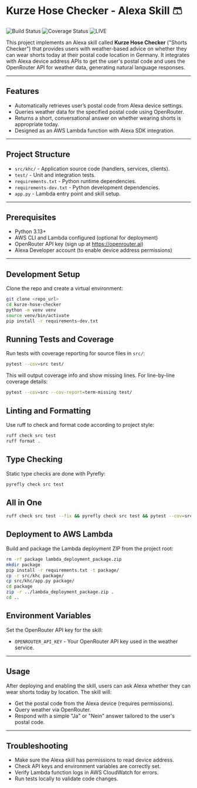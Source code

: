 # Kurze Hose Checker - Alexa Skill 🩳

![Build Status](https://github.com/jakobheine/kurze-hose-checker/actions/workflows/cicd.yml/badge.svg)
![Coverage Status](https://codecov.io/gh/jakobheine/kurze-hose-checker/branch/main/graph/badge.svg?token=b481c683-4dd9-48c5-95c3-13289da7be67)
![LIVE](https://img.shields.io/badge/status-live-brightgreen)

This project implements an Alexa skill called **Kurze Hose Checker** ("Shorts Checker") that provides users with weather-based advice on whether they can wear shorts today at their postal code location in Germany. It integrates with Alexa device address APIs to get the user's postal code and uses the OpenRouter API for weather data, generating natural language responses.

---

## Features

- Automatically retrieves user’s postal code from Alexa device settings.
- Queries weather data for the specified postal code using OpenRouter.
- Returns a short, conversational answer on whether wearing shorts is appropriate today.
- Designed as an AWS Lambda function with Alexa SDK integration.

---

## Project Structure

- `src/khc/` - Application source code (handlers, services, clients).
- `test/` - Unit and integration tests.
- `requirements.txt` - Python runtime dependencies.
- `requirements-dev.txt` - Python development dependencies.
- `app.py` - Lambda entry point and skill setup.

---

## Prerequisites

- Python 3.13+
- AWS CLI and Lambda configured (optional for deployment)
- OpenRouter API key (sign up at https://openrouter.ai)
- Alexa Developer account (to enable device address permissions)

---

## Development Setup

Clone the repo and create a virtual environment:

```bash
git clone <repo_url>
cd kurze-hose-checker
python -m venv venv
source venv/bin/activate
pip install -r requirements-dev.txt
```

## Running Tests and Coverage

Run tests with coverage reporting for source files in `src/`:

```bash
pytest --cov=src test/
```

This will output coverage info and show missing lines.
For line-by-line coverage details:

```zsh
pytest --cov=src --cov-report=term-missing test/
```

## Linting and Formatting

Use ruff to check and format code according to project style:
```zsh
ruff check src test
ruff format .
```

## Type Checking

Static type checks are done with Pyrefly:

```zsh
pyrefly check src test
```

## All in One
```zsh
ruff check src test --fix && pyrefly check src test && pytest --cov=src --cov-report=term-missing test/
```

## Deployment to AWS Lambda

Build and package the Lambda deployment ZIP from the project root:

```zsh
rm -rf package lambda_deployment_package.zip
mkdir package
pip install -r requirements.txt -t package/
cp -r src/khc package/
cp src/khc/app.py package/
cd package
zip -r ../lambda_deployment_package.zip .
cd ..
```

## Environment Variables

Set the OpenRouter API key for the skill:

- `OPENROUTER_API_KEY` - Your OpenRouter API key used in the weather service.

---

## Usage

After deploying and enabling the skill, users can ask Alexa whether they can wear shorts today by location. The skill will:

- Get the postal code from the Alexa device (requires permissions).
- Query weather via OpenRouter.
- Respond with a simple "Ja" or "Nein" answer tailored to the user's postal code.

---

## Troubleshooting

- Make sure the Alexa skill has permissions to read device address.
- Check API keys and environment variables are correctly set.
- Verify Lambda function logs in AWS CloudWatch for errors.
- Run tests locally to validate code changes.

